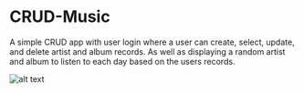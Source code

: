 # CRUD-Music
A simple CRUD app with user login where a user can create, select, update, and delete artist and album records.  As well as displaying a random artist and album to listen to each day based on the users records.

![alt text](https://i.imgur.com/2FBzQCB.png)
